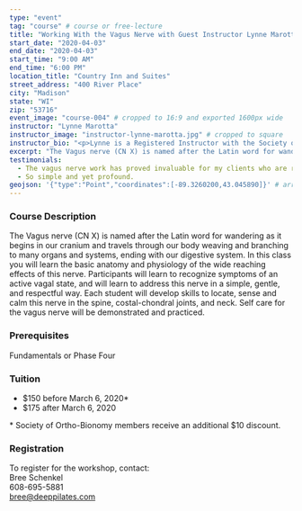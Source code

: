 ```yaml
---
type: "event"
tag: "course" # course or free-lecture
title: "Working With the Vagus Nerve with Guest Instructor Lynne Marotta"
start_date: "2020-04-03"
end_date: "2020-04-03"
start_time: "9:00 AM"
end_time: "6:00 PM"
location_title: "Country Inn and Suites"
street_address: "400 River Place"
city: "Madison"
state: "WI"
zip: "53716"
event_image: "course-004" # cropped to 16:9 and exported 1600px wide 
instructor: "Lynne Marotta"
instructor_image: "instructor-lynne-marotta.jpg" # cropped to square
instructor_bio: "<p>Lynne is a Registered Instructor with the Society of Ortho-Bionomy International®.</p><p>In 2001, Lynne fell down a flight of stairs and herniated her L5/S1 disk in her spine.  After 9 months of physical therapy, dietary changes and Alexander technique, she realized she was only 50% better.  At this time she began her search for a solution to her pain and through a friend was introduced to Ortho-Bionomy.  After one session with Morel Stackhouse, Lynne walked  away without any pain or obvious limp.  This experience opened her eyes to a more subtle, pain-free way to help her body heal.  One month after the session, she began her studies in Ortho-Bionomy.</p><p>Ten years prior to her studying Ortho-Bionomy, she taught a subtle form of movement as an International Master Teacher of Callanetics.  Lynne was deeply influenced by her experience of teaching and training Callanetics which helped her realize that she has a unique point of view of the human body.  She brings this perspective and experience into her teaching of Ortho-Bionomy, as well as her daily private practice. Lynne has been actively practicing Ortho-Bionomy since 2003 in her hometown of Leonia, New Jersey.</p><p>During her studies of Ortho-Bionomy, she was fortunate to have learned from many instructors throughout the Ortho-Bionomy community.  Her main influences were Morel Stackhouse, Ursula Hofer and Darlene Smith.</p><p>Currently, Lynne is in training to become an Advanced Instructor of Ortho-Bionomy and is a member of the N.Y.C. OB-Lab.</p>"
excerpt: "The Vagus nerve (CN X) is named after the Latin word for wandering as it begins in our cranium and travels through our body weaving and branching to many organs and systems, ending with our digestive system. In this class you will learn the basic anatomy and physiology of the wide reaching effects of this nerve. Participants will learn to recognize symptoms of an active vagal state, and will learn to address this nerve in a simple, gentle, and respectful way. Each student will develop skills to locate, sense and calm this nerve in the spine, costal-chondral joints, and neck. Self care for the vagus nerve will be demonstrated and practiced."
testimonials:
  - The vagus nerve work has proved invaluable for my clients who are recovering from accidents, surgery, and trauma. It has become an essential part of my practice.
  - So simple and yet profound.
geojson: '{"type":"Point","coordinates":[-89.3260200,43.045890]}' # array format: [lon, lat]
---
```


### Course Description

The Vagus nerve (CN X) is named after the Latin word for wandering as it begins in our cranium and travels through our body weaving and branching to many organs and systems, ending with our digestive system. In this class you will learn the basic anatomy and physiology of the wide reaching effects of this nerve. Participants will learn to recognize symptoms of an active vagal state, and will learn to address this nerve in a simple, gentle, and respectful way. Each student will develop skills to locate, sense and calm this nerve in the spine, costal-chondral joints, and neck. Self care for the vagus nerve will be demonstrated and practiced.

### Prerequisites

Fundamentals or Phase Four

### Tuition

- $150 before March 6, 2020&ast;
- $175 after March 6, 2020

&ast; Society of Ortho-Bionomy members receive an additional $10 discount.

### Registration

To register for the workshop, contact:  
Bree Schenkel  
608-695-5881  
[bree@deeppilates.com](mailto:bree@deeppilates.com)
